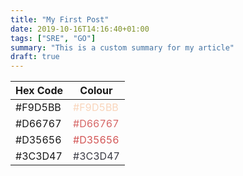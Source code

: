 ```yaml
---
title: "My First Post"
date: 2019-10-16T14:16:40+01:00
tags: ["SRE", "GO"]
summary: "This is a custom summary for my article"
draft: true
---
```


|Hex Code| Colour      |
|--------|-------------|
|#F9D5BB |<div style="color: #F9D5BB;">#F9D5BB</div>|
|#D66767 |<div style="color: #D66767;">#D66767</div>|
|#D35656 |<div style="color: #D35656;">#D35656</div>|
|#3C3D47 |<div style="color: #3C3D47;">#3C3D47</div>|

